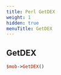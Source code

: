 ```yaml
---
title: Perl GetDEX
weight: 1
hidden: true
menuTitle: GetDEX
---
```

## GetDEX
```perl
$mob->GetDEX()
```